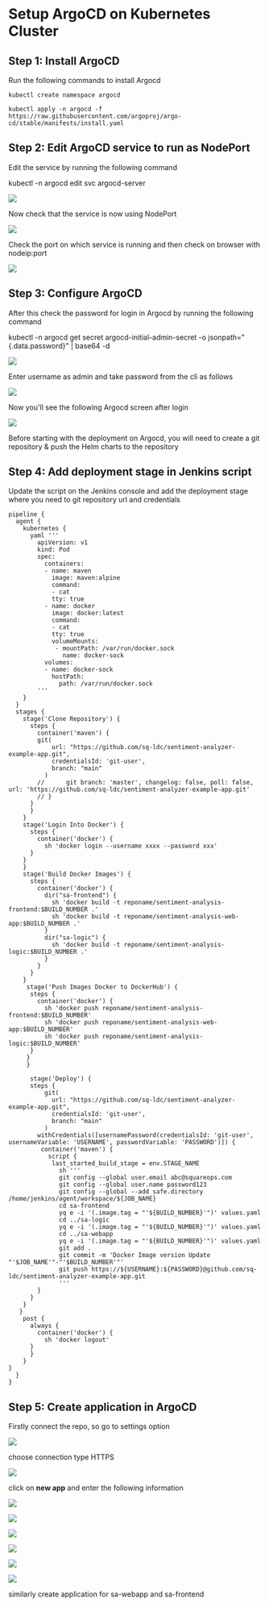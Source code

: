 # Setup ArgoCD on Kubernetes Cluster


## Step 1: Install ArgoCD

Run the following commands to install Argocd 

```
kubectl create namespace argocd

kubectl apply -n argocd -f https://raw.githubusercontent.com/argoproj/argo-cd/stable/manifests/install.yaml

```
## Step 2: Edit ArgoCD service to run as NodePort

Edit the service by running the following command 

  kubectl -n argocd edit svc argocd-server

![](Images/b30.png)

Now check that the service is now using NodePort 

![](Images/b28.png)

Check the port on which service is running and then check on browser with nodeip:port 

![](Images/b31.png)

## Step 3: Configure ArgoCD

After this check the password for login in Argocd by running the following command 

  kubectl -n argocd get secret argocd-initial-admin-secret -o jsonpath="{.data.password}" | base64 -d

![](Images/b29.png)

Enter username as admin and take password from the cli as follows 

![](Images/b32.png)

Now you'll see the following Argocd screen after login 

![](Images/b33.png)

Before starting with the deployment on Argocd, you will need to create a git repository & push the Helm charts to the repository 

## Step 4: Add deployment stage in Jenkins script 

Update the script on the Jenkins console and add the deployment stage where you need to git repository url and credentials

```
pipeline {
  agent {
    kubernetes {
      yaml '''
        apiVersion: v1
        kind: Pod
        spec:
          containers:
          - name: maven
            image: maven:alpine
            command:
            - cat
            tty: true
          - name: docker
            image: docker:latest
            command:
            - cat
            tty: true
            volumeMounts:
             - mountPath: /var/run/docker.sock
               name: docker-sock
          volumes:
          - name: docker-sock
            hostPath:
              path: /var/run/docker.sock    
        '''
    }
  }
  stages {
    stage('Clone Repository') {
      steps {
        container('maven') {
        git(
            url: "https://github.com/sq-ldc/sentiment-analyzer-example-app.git",
            credentialsId: 'git-user',
            branch: "main"
          )
        //      git branch: 'master', changelog: false, poll: false, url: 'https://github.com/sq-ldc/sentiment-analyzer-example-app.git'
        // }
      }
      }
    }  
    stage('Login Into Docker') {
      steps {
        container('docker') {
          sh 'docker login --username xxxx --password xxx'
      }
    }
    }
    stage('Build Docker Images') {
      steps {
        container('docker') {
          dir("sa-frontend") {
            sh 'docker build -t reponame/sentiment-analysis-frontend:$BUILD_NUMBER .'
            sh 'docker build -t reponame/sentiment-analysis-web-app:$BUILD_NUMBER .'
          }
          dir("sa-logic") {
            sh 'docker build -t reponame/sentiment-analysis-logic:$BUILD_NUMBER .'
          }
        }
      }
    }
     stage('Push Images Docker to DockerHub') {
      steps {
        container('docker') {
          sh 'docker push reponame/sentiment-analysis-frontend:$BUILD_NUMBER'
          sh 'docker push reponame/sentiment-analysis-web-app:$BUILD_NUMBER'
          sh 'docker push reponame/sentiment-analysis-logic:$BUILD_NUMBER'
      }
     }
     }
  
      stage('Deploy') {
      steps {
          git(
            url: "https://github.com/sq-ldc/sentiment-analyzer-example-app.git",
            credentialsId: 'git-user',
            branch: "main"
          )
        withCredentials([usernamePassword(credentialsId: 'git-user', usernameVariable: 'USERNAME', passwordVariable: 'PASSWORD')]) {
         container('maven') {
           script {
            last_started_build_stage = env.STAGE_NAME
              sh '''
              git config --global user.email abc@squareops.com
              git config --global user.name password123
              git config --global --add safe.directory /home/jenkins/agent/workspace/${JOB_NAME}
              cd sa-frontend
              yq e -i '(.image.tag = "'${BUILD_NUMBER}'")' values.yaml
              cd ../sa-logic
              yq e -i '(.image.tag = "'${BUILD_NUMBER}'")' values.yaml
              cd ../sa-webapp
              yq e -i '(.image.tag = "'${BUILD_NUMBER}'")' values.yaml
              git add .
              git commit -m 'Docker Image version Update "'$JOB_NAME'"-"'$BUILD_NUMBER'"'
              git push https://${USERNAME}:${PASSWORD}@github.com/sq-ldc/sentiment-analyzer-example-app.git           
              '''
        }
      }
    }
   }
    post {
      always {
        container('docker') {
          sh 'docker logout'
      }
      }
    }
}
  }
}
```
## Step 5: Create application in ArgoCD

Firstly connect the repo, so go to settings option 

![](Images/b34.png)

choose connection type HTTPS 

![](Images/b35.png)

click on **new app** and enter the following information 

![](Images/b36.png)

![](Images/b37.png)

![](Images/b38.png)

![](Images/b39.png)

![](Images/b40.png)

![](Images/b41.png)

similarly create application for sa-webapp and sa-frontend 

